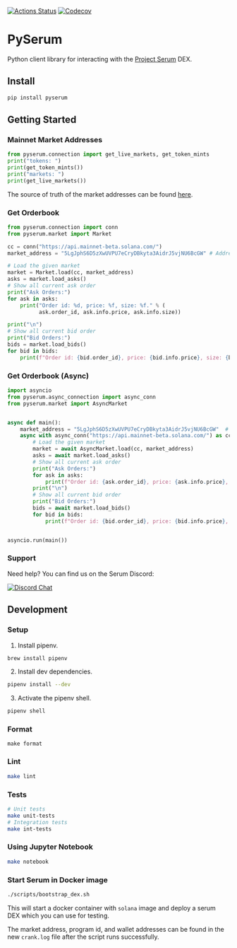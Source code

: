 [![Actions
Status](https://github.com/serum-community/pyserum/workflows/CI/badge.svg)](https://github.com/serum-community/pyserum/actions?query=workflow%3ACI)
[![Codecov](https://codecov.io/gh/serum-community/pyserum/branch/alpha/graph/badge.svg)](https://codecov.io/gh/serum-community/pyserum/branches/alpha)

# PySerum

Python client library for interacting with the [Project Serum](https://projectserum.com/) DEX.

## Install

```sh
pip install pyserum
```

## Getting Started

### Mainnet Market Addresses

```python
from pyserum.connection import get_live_markets, get_token_mints
print("tokens: ")
print(get_token_mints())
print("markets: ")
print(get_live_markets())
```

The source of truth of the market addresses can be found
[here](https://github.com/project-serum/serum-js/blob/master/src/markets.json).

### Get Orderbook

```python
from pyserum.connection import conn
from pyserum.market import Market

cc = conn("https://api.mainnet-beta.solana.com/")
market_address = "5LgJphS6D5zXwUVPU7eCryDBkyta3AidrJ5vjNU6BcGW" # Address for BTC/USDC

# Load the given market
market = Market.load(cc, market_address)
asks = market.load_asks()
# Show all current ask order
print("Ask Orders:")
for ask in asks:
    print("Order id: %d, price: %f, size: %f." % (
          ask.order_id, ask.info.price, ask.info.size))

print("\n")
# Show all current bid order
print("Bid Orders:")
bids = market.load_bids()
for bid in bids:
    print(f"Order id: {bid.order_id}, price: {bid.info.price}, size: {bid.info.size}.")
```

### Get Orderbook (Async)

```python
import asyncio
from pyserum.async_connection import async_conn
from pyserum.market import AsyncMarket


async def main():
    market_address = "5LgJphS6D5zXwUVPU7eCryDBkyta3AidrJ5vjNU6BcGW"  # Address for BTC/USDC
    async with async_conn("https://api.mainnet-beta.solana.com/") as cc:
        # Load the given market
        market = await AsyncMarket.load(cc, market_address)
        asks = await market.load_asks()
        # Show all current ask order
        print("Ask Orders:")
        for ask in asks:
            print(f"Order id: {ask.order_id}, price: {ask.info.price}, size: {ask.info.size}.")
        print("\n")
        # Show all current bid order
        print("Bid Orders:")
        bids = await market.load_bids()
        for bid in bids:
            print(f"Order id: {bid.order_id}, price: {bid.info.price}, size: {bid.info.size}.")


asyncio.run(main())

```

### Support

Need help? You can find us on the Serum Discord:

[![Discord Chat](https://img.shields.io/discord/739225212658122886?color=blueviolet)](https://discord.gg/fvbaQ6uyv5)

## Development

### Setup

1. Install pipenv.

```sh
brew install pipenv
```

2. Install dev dependencies.

```sh
pipenv install --dev
```

3. Activate the pipenv shell.

```sh
pipenv shell
```

### Format

```
make format
```

### Lint

```sh
make lint
```

### Tests

```sh
# Unit tests
make unit-tests
# Integration tests
make int-tests
```

### Using Jupyter Notebook

```sh
make notebook
```

### Start Serum in Docker image

```bash
./scripts/bootstrap_dex.sh
```

This will start a docker container with `solana` image and deploy a serum DEX which you can use for testing.

The market address, program id, and wallet addresses can be found in the new `crank.log` file after the script runs successfully.
